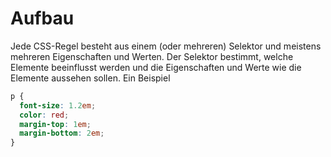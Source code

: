 # Aufbau

Jede CSS-Regel besteht aus einem (oder mehreren) Selektor und meistens mehreren Eigenschaften und Werten. Der Selektor bestimmt, welche Elemente beeinflusst werden und die Eigenschaften und Werte wie die Elemente aussehen sollen. Ein Beispiel

```css
p {
  font-size: 1.2em;
  color: red;
  margin-top: 1em;
  margin-bottom: 2em;
}
```
